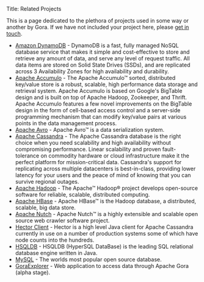 Title: Related Projects

This is a page dedicated to the plethora of projects used in some way or another by Gora.
If we have not included your project here, please [get in touch](/mailing_lists.html).

* [Amazon DynamoDB](http://aws.amazon.com/dynamodb/) - DynamoDB is a fast, fully managed NoSQL database service that 
   makes it simple and cost-effective to store and retrieve any amount of data, and serve any level of request traffic. 
   All data items are stored on Solid State Drives (SSDs), and are replicated across 3 Availability Zones for high 
   availability and durability.
* [Apache Accumulo](http://accumulo.apache.org) - The Apache Accumulo™ sorted, distributed key/value store is a robust, 
   scalable, high performance data storage and retrieval system. Apache Accumulo is based on Google's BigTable design and 
   is built on top of Apache Hadoop, Zookeeper, and Thrift. Apache Accumulo features a few novel improvements on the 
   BigTable design in the form of cell-based access control and a server-side programming mechanism that can modify 
   key/value pairs at various points in the data management process.
* [Apache Avro](http://avro.apache.org) - Apache Avro™ is a data serialization system.
* [Apache Cassandra](http://cassandra.apache.org) - The Apache Cassandra database is the right choice when you need 
   scalability and high availability without compromising performance. Linear scalability and proven fault-tolerance on 
   commodity hardware or cloud infrastructure make it the perfect platform for mission-critical data. Cassandra's 
   support for replicating across multiple datacenters is best-in-class, providing lower latency for your users and 
   the peace of mind of knowing that you can survive regional outages. 
* [Apache Hadoop](http://hadoop.apache.org) - The Apache™ Hadoop® project develops open-source software for reliable, 
   scalable, distributed computing. 
* [Apache HBase](http://hbase.apache.org) - Apache HBase™ is the Hadoop database, a distributed, scalable, big data store. 
* [Apache Nutch](http://nutch.apache.org) - Apache Nutch™ is a highly extensible and scalable open source web crawler software project.
* [Hector Client](http://hector-client.github.com/hector/build/html/index.html) - Hector is a high level Java client for 
   Apache Cassandra currently in use on a number of production systems some of which have node counts into the hundreds. 
* [HSQLDB](http://www.hsqldb.org) - HSQLDB (HyperSQL DataBase) is the leading SQL relational database engine written in Java.
* [MySQL](http://www.mysql.com) - The worlds most popular open source database.
* [GoraExplorer](https://www.goraexplorer.com/) - Web application to access data through Apache Gora (alpha stage).

